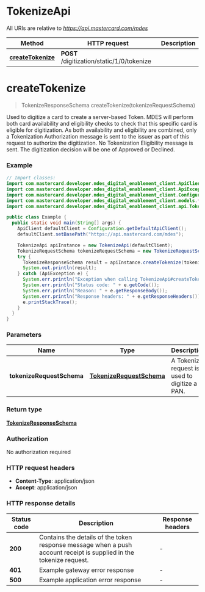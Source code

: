 # TokenizeApi

All URIs are relative to *https://api.mastercard.com/mdes*

| Method | HTTP request | Description |
|------------- | ------------- | -------------|
| [**createTokenize**](TokenizeApi.md#createTokenize) | **POST** /digitization/static/1/0/tokenize |  |


<a id="createTokenize"></a>
# **createTokenize**
> TokenizeResponseSchema createTokenize(tokenizeRequestSchema)



Used to digitize a card to create a server-based Token. MDES will perform both card availability and eligibility checks to check that this specific card is eligible for digitization. As both availability and eligibility are combined, only a Tokenization Authorization message is sent to the issuer as part of this request to authorize the digitization. No Tokenization Eligibility message is sent. The digitization decision will be one of Approved or Declined. 

### Example
```java
// Import classes:
import com.mastercard.developer.mdes_digital_enablement_client.ApiClient;
import com.mastercard.developer.mdes_digital_enablement_client.ApiException;
import com.mastercard.developer.mdes_digital_enablement_client.Configuration;
import com.mastercard.developer.mdes_digital_enablement_client.models.*;
import com.mastercard.developer.mdes_digital_enablement_client.api.TokenizeApi;

public class Example {
  public static void main(String[] args) {
    ApiClient defaultClient = Configuration.getDefaultApiClient();
    defaultClient.setBasePath("https://api.mastercard.com/mdes");

    TokenizeApi apiInstance = new TokenizeApi(defaultClient);
    TokenizeRequestSchema tokenizeRequestSchema = new TokenizeRequestSchema(); // TokenizeRequestSchema | A Tokenize request is used to digitize a PAN. 
    try {
      TokenizeResponseSchema result = apiInstance.createTokenize(tokenizeRequestSchema);
      System.out.println(result);
    } catch (ApiException e) {
      System.err.println("Exception when calling TokenizeApi#createTokenize");
      System.err.println("Status code: " + e.getCode());
      System.err.println("Reason: " + e.getResponseBody());
      System.err.println("Response headers: " + e.getResponseHeaders());
      e.printStackTrace();
    }
  }
}
```

### Parameters

| Name | Type | Description  | Notes |
|------------- | ------------- | ------------- | -------------|
| **tokenizeRequestSchema** | [**TokenizeRequestSchema**](TokenizeRequestSchema.md)| A Tokenize request is used to digitize a PAN.  | [optional] |

### Return type

[**TokenizeResponseSchema**](TokenizeResponseSchema.md)

### Authorization

No authorization required

### HTTP request headers

 - **Content-Type**: application/json
 - **Accept**: application/json

### HTTP response details
| Status code | Description | Response headers |
|-------------|-------------|------------------|
| **200** | Contains the details of the token response message when a push account receipt is supplied in the tokenize request.  |  -  |
| **401** | Example gateway error response  |  -  |
| **500** | Example application error response  |  -  |

